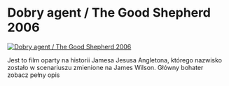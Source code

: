 Dobry agent / The Good Shepherd 2006 
=============
[![Dobry agent / The Good Shepherd 2006 ](http://vidos.pl/images/player.gif)](http://vidos.pl/dobry-agent-the-good-shepherd-2006)

 Jest to film oparty na historii Jamesa Jesusa Angletona, którego nazwisko zostało w scenariuszu zmienione na James Wilson. Główny bohater zobacz pełny opis
